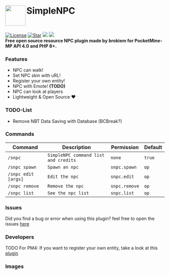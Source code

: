 <h1>SimpleNPC<img src="https://github.com/brokiem/SimpleNPC/blob/master/assets/image.png" height="64" width="64" align="left" alt=""></h1><br>

[![License](https://img.shields.io/github/license/brokiem/SimpleNPC)](https://github.com/brokiem/SimpleNPC)
[![Star](https://img.shields.io/github/stars/brokiem/SimpleNPC)](https://github.com/brokiem/SimpleNPC/stargazers)
[![](https://poggit.pmmp.io/shield.state/SimpleNPC)](https://poggit.pmmp.io/p/SimpleNPC)
[![](https://poggit.pmmp.io/shield.dl.total/SimpleNPC)](https://poggit.pmmp.io/p/SimpleNPC) <br>
<b>Free open source resource NPC plugin made by brokiem for PocketMine-MP API 4.0 and PHP 8+.</b>

### Features
- NPC can walk!
- Set NPC skin with uRL!
- Register your own entity!
- NPC with Emote! <b>(TODO)</b>
- NPC can look at players
- Lightweight & Open Source ❤

### TODO-List
- Remove NBT Data Saving with Database (BCBreak?)

### Commands
| Command | Description | Permission | Default |
| --- | --- | --- | --- |
| ```/snpc``` | ```SimpleNPC command list and credits``` | ```none``` | ```true``` |
| ```/snpc spawn``` | ```Spawn an npc``` | ```snpc.spawn``` | ```op``` |
| ```/snpc edit [args]``` | ```Edit the npc``` | ```snpc.edit``` | ```op``` |
| ```/snpc remove``` | ```Remove the npc``` | ```snpc.remove``` | ```op``` |
| ```/snpc list``` | ```See the npc list``` | ```snpc.list``` | ```op``` |

### Issues
Did you find a bug or error when using this plugin? feel free to open the
issues [here](https://github.com/brokiem/SimpleNPC/issues/new)

### Developers
TODO For PM4: If you want to register your own entity, take a look at this [plugin](https://github.com/brokiem/CustomEntity/)

### Images
<img src="https://github.com/brokiem/SimpleNPC/blob/master/assets/img.png" alt="">

